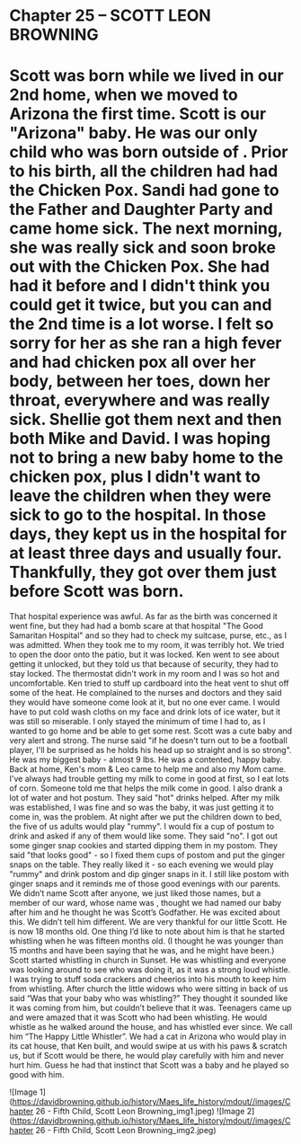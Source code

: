 # Chapter 25 – SCOTT  LEON  BROWNING

# Scott was born while we lived in our 2nd  home, when we moved to Arizona the first time.   Scott is our "Arizona" baby.  He was our only child who was born outside of .  Prior to his birth, all the children had had the Chicken Pox.  Sandi had gone to the Father and Daughter Party and came home sick.  The next morning, she was really sick and soon broke out with the Chicken Pox.  She had had it before and I didn't think you could get it twice, but you can and the 2nd time is a lot worse.  I felt so sorry for her as she ran a high fever and had chicken pox all over her body, between her toes, down her throat, everywhere and was really sick.  Shellie got them next and then both Mike and David.  I was hoping not to bring a new baby home to the chicken pox, plus I didn't want to leave the children when they were sick to go to the hospital.  In those days, they kept us in the hospital for at least three days and usually four.  Thankfully, they got over them just before Scott was born.
That hospital experience was awful.  As far as the birth was concerned it went fine, but they had had a bomb scare at that hospital "The Good Samaritan Hospital" and so they had to check my suitcase, purse, etc., as I was admitted.  When they took me to my room, it was terribly hot.  We tried to open the door onto the patio, but it was locked.  Ken went to see about getting it unlocked, but they told us that because of security, they had to stay locked.  The thermostat didn't work in my room and I was so hot and uncomfortable.  Ken tried to stuff up cardboard into the heat vent to shut off some of the heat.  He complained to the nurses and doctors and they said they would have someone come look at it, but no one ever came.  I would have to put cold wash cloths on my face and drink lots of ice water, but it was still so miserable.  I only stayed the minimum of time I had to, as I wanted to go home and be able to get some rest.
Scott was a cute baby and very alert and strong.  The nurse said "if he doesn't turn out to be a football player, I'll be surprised as he holds his head up so straight and is so strong".  He was my biggest baby - almost 9 lbs.  He was a contented, happy baby.  Back at home, Ken's mom & Leo came to help me and also my Mom came.  I've always had trouble getting my milk to come in good at first, so I eat lots of corn.  Someone told me that helps the milk come in good.  I also drank a lot of water and hot postum.  They said "hot" drinks helped.  After my milk was established, I was fine and so was the baby, it was just getting it to come in, was the problem.  At night after we put the children down to bed, the five of us adults would play "rummy".  I would fix a cup of postum to drink and asked if any of them would like some.  They said "no".  I got out some ginger snap cookies and started dipping them in my postom.  They said "that looks good" - so I fixed them cups of postom and put the ginger snaps on the table.  They really liked it - so each evening we would play "rummy" and drink postom and dip ginger snaps in it.  I still like postom with ginger snaps and it reminds me of those good evenings with our parents.  We didn’t name Scott after anyone, we just liked those names, but a member of our ward, whose name was , thought we had named our baby after him and he thought he was Scott’s Godfather.  He was excited about this.  We didn’t tell him different.
We are very thankful for our little Scott.  He is now 18 months old.  One thing I’d like to note about him is that he started whistling when he was fifteen months old.  (I thought he was younger than 15 months and have been saying that he was, and he might have been.)  Scott started whistling in church in Sunset.   He was whistling and everyone was looking around to see who was doing it, as it was a strong loud whistle.  I was trying to stuff soda crackers and cheerios into his mouth to keep him from whistling.  After church the little widows who were sitting in back of us said “Was that your baby who was whistling?”  They thought it sounded like it was coming from him, but couldn’t believe that it was.  Teenagers came up and were amazed that it was Scott who had been whistling.  He would whistle as he walked around the house, and has whistled ever since.  We call him “The Happy Little Whistler”.  We had a cat in Arizona who would play in its cat house, that Ken built, and would swipe at us with his paws & scratch us, but if Scott would be there, he would play carefully with him and never hurt him.  Guess he had that instinct that Scott was a baby and he played so good with him.


![Image 1](https://davidbrowning.github.io/history/Maes_life_history/mdout//images/Chapter 26 - Fifth Child, Scott Leon Browning_img1.jpeg)
![Image 2](https://davidbrowning.github.io/history/Maes_life_history/mdout//images/Chapter 26 - Fifth Child, Scott Leon Browning_img2.jpeg)